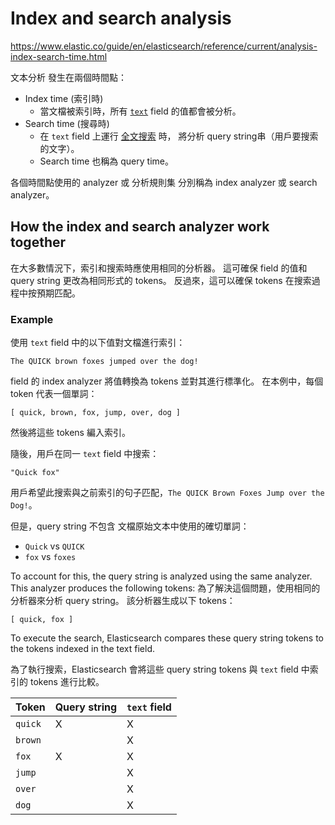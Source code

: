 # Index and search analysis

https://www.elastic.co/guide/en/elasticsearch/reference/current/analysis-index-search-time.html

文本分析 發生在兩個時間點：

* Index time (索引時)
  * 當文檔被索引時，所有 [`text`](https://www.elastic.co/guide/en/elasticsearch/reference/current/text.html) field 的值都會被分析。
* Search time (搜尋時)
  * 在 `text` field 上運行 [全文搜索](https://www.elastic.co/guide/en/elasticsearch/reference/current/full-text-queries.html) 時，
    將分析 query string串（用戶要搜索的文字）。
  * Search time 也稱為 query time。

各個時間點使用的 analyzer 或 分析規則集 分別稱為 index analyzer 或 search analyzer。

## How the index and search analyzer work together

在大多數情況下，索引和搜索時應使用相同的分析器。 
這可確保 field 的值和 query string 更改為相同形式的 tokens。 
反過來，這可以確保 tokens 在搜索過程中按預期匹配。

### Example

使用 `text` field 中的以下值對文檔進行索引：

    The QUICK brown foxes jumped over the dog!

field 的 index analyzer 將值轉換為 tokens 並對其進行標準化。 在本例中，每個 token 代表一個單詞：

    [ quick, brown, fox, jump, over, dog ]

然後將這些 tokens 編入索引。

隨後，用戶在同一 `text` field 中搜索：

    "Quick fox"

用戶希望此搜索與之前索引的句子匹配，`The QUICK Brown Foxes Jump over the Dog!`。

但是，query string 不包含 文檔原始文本中使用的確切單詞：

* `Quick` vs `QUICK`
* `fox` vs `foxes`

To account for this, the query string is analyzed using the same analyzer. This analyzer produces the following tokens:
為了解決這個問題，使用相同的分析器來分析 query string。 該分析器生成以下 tokens：

    [ quick, fox ]

To execute the search, Elasticsearch compares these query string tokens to the tokens indexed in the text field.

為了執行搜索，Elasticsearch 會將這些 query string tokens 與 `text` field 中索引的 tokens 進行比較。
		
| Token  | Query string | `text` field |
| ------ | ------------ | ------------ |
| `quick` | X | X |
| `brown` |   | X |
| `fox`   | X | X |
| `jump`  |   | X |
| `over`  |   | X |
| `dog`   |   | X |

